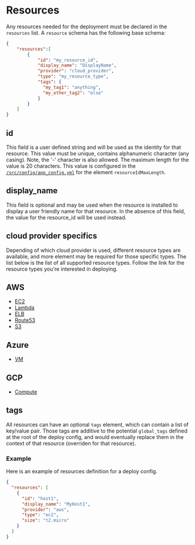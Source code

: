 # Resources

Any resources needed for the deployment must be declared in the `resources` list.
A `resource` schema has the following base schema:

```json
{
    "resources":[
        {
            "id": "my_resource_id",
            "display_name": "DisplayName",
            "provider": "cloud_provider",
            "type": "my_resource_type",
            "tags": {
              "my_tag1": "anything",
              "my_other_tag2": "else"
            }
        }
    ]
}
```

## id

This field is a user defined string and will be used as the identity for that resource.
This value must be unique, contains alphanumeric character (any casing). Note, the '-' character is also allowed.
The maximum length for the value is 20 characters. This value is configured in the [`/src/config/app_config.yml`](/src/config/app_config.yml) for the element `resourceIdMaxLength`.

## display_name

This field is optional and may be used when the resource is installed to display a user friendly name for that resource. In the absence of this field, the value for the resource_id will be used instead.

## cloud provider specifics

Depending of which cloud provider is used, different resource types are available, and more element may be required for those specific types.
The list below is the list of all supported resource types. Follow the link for the resource types you're interested in deploying.

## AWS

* [EC2](aws/ec2/README.md)
* [Lambda](aws/lambda/README.md)
* [ELB](aws/elb/README.md)
* [Route53](aws/route53/README.md)
* [S3](aws/s3/README.md)

## Azure

* [VM](azure/vm/README.md)

## GCP

* [Compute](gcp/compute/README.md)

## tags

All resources can have an optional `tags` element, which can contain a list of key/value pair. Those tags are additive to the potential `global_tags` defined at the root of the deploy config, and would eventually replace them in the context of that resource (overriden for that resource).

### Example

Here is an example of resources definition for a deploy config.

```json
{
  "resources": [
    {
      "id": "host1",
      "display_name": "MyHost1",
      "provider": "aws",
      "type": "ec2",
      "size": "t2.micro"
    }
  ]
}
```
